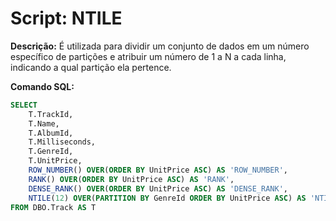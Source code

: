 # Script: NTILE

**Descrição:** É utilizada para dividir um conjunto de dados em um número específico de partições e atribuir um número de 1 a N a cada linha, indicando a qual partição ela pertence. 

**Comando SQL:**
```SQL
SELECT 
	T.TrackId,
	T.Name,
	T.AlbumId,
	T.Milliseconds,
	T.GenreId,
	T.UnitPrice,
	ROW_NUMBER() OVER(ORDER BY UnitPrice ASC) AS 'ROW_NUMBER',
	RANK() OVER(ORDER BY UnitPrice ASC) AS 'RANK',
	DENSE_RANK() OVER(ORDER BY UnitPrice ASC) AS 'DENSE_RANK',
	NTILE(12) OVER(PARTITION BY GenreId ORDER BY UnitPrice ASC) AS 'NTILE'
FROM DBO.Track AS T

